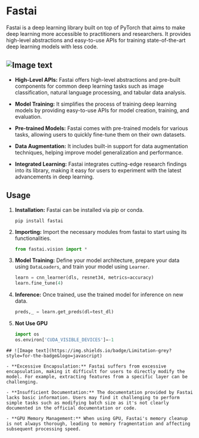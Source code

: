 # Fastai

Fastai is a deep learning library built on top of PyTorch that aims to make deep learning more accessible to practitioners and researchers. It provides high-level abstractions and easy-to-use APIs for training state-of-the-art deep learning models with less code.

## ![Image text](https://img.shields.io/badge/Features-grey?style=for-the-badge&logo=javascript)
- **High-Level APIs:** Fastai offers high-level abstractions and pre-built components for common deep learning tasks such as image classification, natural language processing, and tabular data analysis.

- **Model Training:** It simplifies the process of training deep learning models by providing easy-to-use APIs for model creation, training, and evaluation.

- **Pre-trained Models:** Fastai comes with pre-trained models for various tasks, allowing users to quickly fine-tune them on their own datasets.

- **Data Augmentation:** It includes built-in support for data augmentation techniques, helping improve model generalization and performance.

- **Integrated Learning:** Fastai integrates cutting-edge research findings into its library, making it easy for users to experiment with the latest advancements in deep learning.

## Usage

1. **Installation:** Fastai can be installed via pip or conda. 
    ```
    pip install fastai
    ```

2. **Importing:** Import the necessary modules from fastai to start using its functionalities.
    ```python
    from fastai.vision import *
    ```

3. **Model Training:** Define your model architecture, prepare your data using `DataLoaders`, and train your model using `Learner`.
    ```python
    learn = cnn_learner(dls, resnet34, metrics=accuracy)
    learn.fine_tune(4)
    ```

4. **Inference:** Once trained, use the trained model for inference on new data.
    ```python
    preds,_ = learn.get_preds(dl=test_dl)
    ```
5. **Not Use GPU**
   ```python
   import os
   os.environ['CUDA_VISIBLE_DEVICES']=-1
```
## ![Image text](https://img.shields.io/badge/Limitation-grey?style=for-the-badge&logo=javascript)

- **Excessive Encapsulation:** Fastai suffers from excessive encapsulation, making it difficult for users to directly modify the model. For example, extracting features from a specific layer can be challenging.

- **Insufficient Documentation:** The documentation provided by Fastai lacks basic information. Users may find it challenging to perform simple tasks such as modifying batch size as it's not clearly documented in the official documentation or code.

- **GPU Memory Management:** When using GPU, Fastai's memory cleanup is not always thorough, leading to memory fragmentation and affecting subsequent processing speed.


